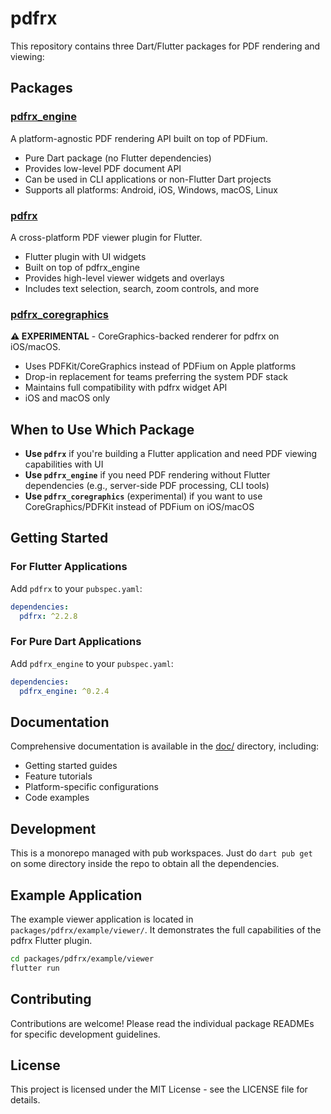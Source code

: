 # pdfrx

This repository contains three Dart/Flutter packages for PDF rendering and viewing:

## Packages

### [pdfrx_engine](packages/pdfrx_engine/)

A platform-agnostic PDF rendering API built on top of PDFium.

- Pure Dart package (no Flutter dependencies)
- Provides low-level PDF document API
- Can be used in CLI applications or non-Flutter Dart projects
- Supports all platforms: Android, iOS, Windows, macOS, Linux

### [pdfrx](packages/pdfrx/)

A cross-platform PDF viewer plugin for Flutter.

- Flutter plugin with UI widgets
- Built on top of pdfrx_engine
- Provides high-level viewer widgets and overlays
- Includes text selection, search, zoom controls, and more

### [pdfrx_coregraphics](packages/pdfrx_coregraphics/)

**⚠️ EXPERIMENTAL** - CoreGraphics-backed renderer for pdfrx on iOS/macOS.

- Uses PDFKit/CoreGraphics instead of PDFium on Apple platforms
- Drop-in replacement for teams preferring the system PDF stack
- Maintains full compatibility with pdfrx widget API
- iOS and macOS only

## When to Use Which Package

- **Use `pdfrx`** if you're building a Flutter application and need PDF viewing capabilities with UI
- **Use `pdfrx_engine`** if you need PDF rendering without Flutter dependencies (e.g., server-side PDF processing, CLI tools)
- **Use `pdfrx_coregraphics`** (experimental) if you want to use CoreGraphics/PDFKit instead of PDFium on iOS/macOS

## Getting Started

### For Flutter Applications

Add `pdfrx` to your `pubspec.yaml`:

```yaml
dependencies:
  pdfrx: ^2.2.8
```

### For Pure Dart Applications

Add `pdfrx_engine` to your `pubspec.yaml`:

```yaml
dependencies:
  pdfrx_engine: ^0.2.4
```

## Documentation

Comprehensive documentation is available in the [doc/](doc/) directory, including:
- Getting started guides
- Feature tutorials
- Platform-specific configurations
- Code examples

## Development

This is a monorepo managed with pub workspaces. Just do `dart pub get` on some directory inside the repo to obtain all the dependencies.

## Example Application

The example viewer application is located in `packages/pdfrx/example/viewer/`. It demonstrates the full capabilities of the pdfrx Flutter plugin.

```bash
cd packages/pdfrx/example/viewer
flutter run
```

## Contributing

Contributions are welcome! Please read the individual package READMEs for specific development guidelines.

## License

This project is licensed under the MIT License - see the LICENSE file for details.
